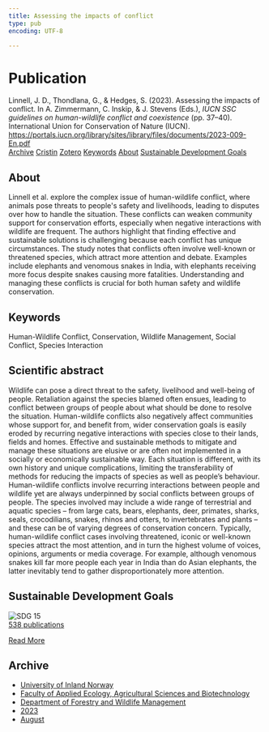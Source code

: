 ```yaml
---
title: Assessing the impacts of conflict
type: pub
encoding: UTF-8

---
```

<h1>Publication</h1>
<article id="csl-bib-container-C4VG3D8R" class="csl-bib-container">
  <div class="csl-bib-body"> <div class="csl-entry">Linnell, J. D., Thondlana, G., &#38; Hedges, S. (2023). Assessing the impacts of conflict. In A. Zimmermann, C. Inskip, &#38; J. Stevens (Eds.), <i>IUCN SSC guidelines on human-wildlife conflict and coexistence</i> (pp. 37–40). International Union for Conservation of Nature (IUCN). <a href="https://portals.iucn.org/library/sites/library/files/documents/2023-009-En.pdf">https://portals.iucn.org/library/sites/library/files/documents/2023-009-En.pdf</a></div> </div>
  <div class="csl-bib-buttons">
    <a href="#taxonomy-article-C4VG3D8R" alt="archive" class="csl-bib-button">Archive</a>
    <a href="https://app.cristin.no/results/show.jsf?id=2168792" alt="Cristin" class="csl-bib-button">Cristin</a>
    <a href="http://zotero.org/groups/5881554/items/C4VG3D8R" alt="Zotero" class="csl-bib-button">Zotero</a>
    <a href="#keywords-article-C4VG3D8R" alt="keywords" class="csl-bib-button">Keywords</a>
    <a href="#about-article-C4VG3D8R" alt="about_pub" class="csl-bib-button">About</a>
    <a href="#sdg-article-C4VG3D8R" alt="sdg" class="csl-bib-button">Sustainable Development Goals</a>
  </div>
  <div id="csl-bib-meta-container-C4VG3D8R"></div>
</article>
<div id="csl-bib-meta-C4VG3D8R" class="csl-bib-meta">
  <article id="about-article-C4VG3D8R" class="about_pub-article">
    <h1>About</h1>
    Linnell et al. explore the complex issue of human-wildlife conflict, where animals pose threats to people's safety and livelihoods, leading to disputes over how to handle the situation. These conflicts can weaken community support for conservation efforts, especially when negative interactions with wildlife are frequent. The authors highlight that finding effective and sustainable solutions is challenging because each conflict has unique circumstances. The study notes that conflicts often involve well-known or threatened species, which attract more attention and debate. Examples include elephants and venomous snakes in India, with elephants receiving more focus despite snakes causing more fatalities. Understanding and managing these conflicts is crucial for both human safety and wildlife conservation.
  </article>
  <article id="keywords-article-C4VG3D8R" class="keywords-article">
    <h1>Keywords</h1>
    Human-Wildlife Conflict, Conservation, Wildlife Management, Social Conflict, Species Interaction
  </article>
  <article id="abstract-article-C4VG3D8R" class="abstract-article">
    <h1>Scientific abstract</h1>
    Wildlife can pose a direct threat to the safety, livelihood and well-being of people. Retaliation against  the species blamed often ensues, leading to conflict between groups of people about what should be  done to resolve the situation. Human-wildlife conflicts also negatively affect communities whose support for, and benefit from, wider conservation goals is easily eroded by recurring negative interactions with species close to their lands, fields and homes. Effective and sustainable methods to mitigate and manage these situations are elusive or are often not implemented in a socially or  
economically sustainable way. Each situation is different, with its own history and unique complications, limiting the transferability of methods for reducing the impacts of species as well as people’s behaviour. 
Human-wildlife conflicts involve recurring interactions between people and wildlife yet are always underpinned by social conflicts between groups of people. The species involved may include a wide range of terrestrial and aquatic species – from large cats, bears, elephants, deer, primates, sharks, seals, crocodilians, snakes, rhinos and otters, to invertebrates and plants – and these can be of varying degrees of conservation concern. Typically, human-wildlife conflict cases involving threatened, iconic or well-known species attract the most attention, and in turn the highest volume of voices, opinions, arguments or media coverage. For example, although venomous snakes kill far more people each year in India than do Asian elephants, the latter inevitably tend to gather disproportionately more attention.
  </article>
  <article id="sdg-article-C4VG3D8R" class="sdg-article">
    <h1>Sustainable Development Goals</h1>
    <div class="sdg-container"><div id="sdg15" class="sdg">
        <img src="{{< params subfolder >}}images/sdg/sdg15_en.png" class="image" alt="SDG 15">
        <div class="sdg-overlay">
          <a href="/en/archive/?key=?sdg=15#archive" class="sdg-publication-count"><span>538</span> publications</a>
          <p><a href="https://sdgs.un.org/goals/goal15" class="sdg-read-more">Read More</a></p>
        </div>
      </div></div>
  </article>
  <article id="taxonomy-article-C4VG3D8R" class="taxonomy-article">
    <h1>Archive</h1>
    <ul>
      <li>
        <a href="/en/archive/?key=3DCRN523">University of Inland Norway</a>
      </li>
      <li>
        <a href="/en/archive/?key=T77LXH6D">Faculty of Applied Ecology, Agricultural Sciences and Biotechnology</a>
      </li>
      <li>
        <a href="/en/archive/?key=7TRARPE3">Department of Forestry and Wildlife Management</a>
      </li>
      <li>
        <a href="/en/archive/?key=WXLLSUEU">2023</a>
      </li>
      <li>
        <a href="/en/archive/?key=HN7NQVIT">August</a>
      </li>
    </ul>
  </article>
</div>
